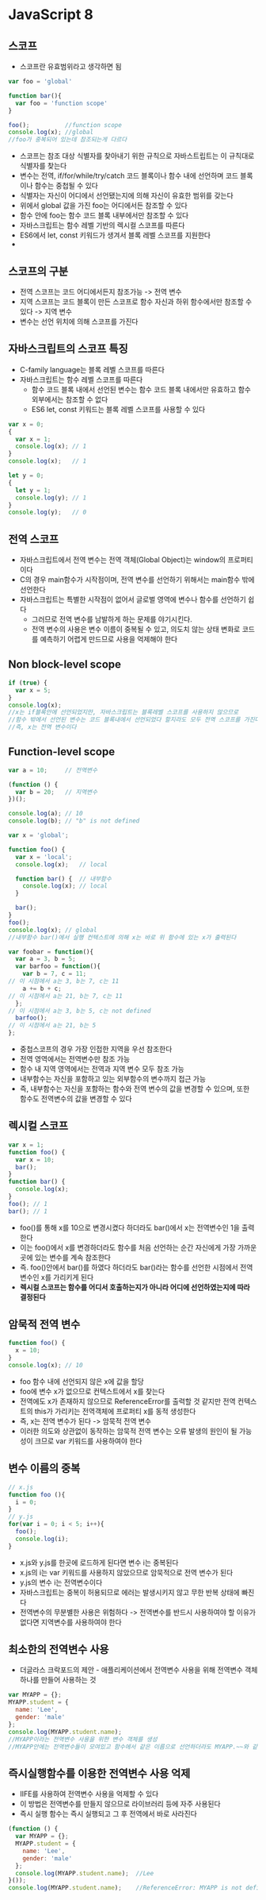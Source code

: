 # JavaScript 8

##  스코프
* 스코프란 유효범위라고 생각하면 됨

```JavaScript
var foo = 'global'

function bar(){
  var foo = 'function scope'
}

foo();          //function scope
console.log(x); //global
//foo가 중복되어 있는데 참조되는게 다르다
```

* 스코프는 참조 대상 식별자를 찾아내기 위한 규칙으로 자바스트립트는 이 규칙대로 식별자를 찾는다
* 변수는 전역, if/for/while/try/catch 코드 블록이나 함수 내에 선언하며 코드 블록이나 함수는 중첩될 수 있다
* 식별자는 자신이 어디에서 선언됐는지에 의해 자신이 유효한 범위를 갖는다
* 위에서 global 값을 가진 foo는 어디에서든 참조할 수 있다
* 함수 안에 foo는 함수 코드 블록 내부에서만 참조할 수 있다
* 자바스크립트는 함수 레벨 기반의 렉시컬 스코프를 따른다
* ES6에서 let, const 키워드가 생겨서 블록 레벨 스코프를 지원한다
*

##  스코프의 구분
* 전역 스코프는 코드 어디에서든지 참조가능 -> 전역 변수
* 지역 스코프는 코드 블록이 만든 스코프로 함수 자신과 하위 함수에서만 참조할 수 있다 -> 지역 변수
* 변수는 선언 위치에 의해 스코프를 가진다

##  자바스크립트의 스코프 특징
* C-family language는 블록 레벨 스코프를 따른다
* 자바스크립트는 함수 레벨 스코프를 따른다
  * 함수 코드 블록 내에서 선언된 변수는 함수 코드 블록 내에서만 유효하고 함수 외부에서는 참조할 수 없다
  * ES6 let, const 키워드는 블록 레벨 스코프를 사용할 수 있다

```JavaScript
var x = 0;
{
  var x = 1;
  console.log(x); // 1
}
console.log(x);   // 1

let y = 0;
{
  let y = 1;
  console.log(y); // 1
}
console.log(y);   // 0
```

##  전역 스코프
* 자바스크립트에서 전역 변수는 전역 객체(Global Object)는 window의 프로퍼티이다
* C의 경우 main함수가 시작점이며, 전역 변수를 선언하기 위해서는 main함수 밖에 선언한다
* 자바스크립트는 특별한 시작점이 없어서 글로벌 영역에 변수나 함수를 선언하기 쉽다
  * 그러므로 전역 변수를 남발하게 하는 문제를 야기시킨다.
  * 전역 변수의 사용은 변수 이름이 중복될 수 있고, 의도치 않는 상태 변화로 코드를 예측하기 어렵게 만드므로 사용을 억제해야 한다

##  Non block-level scope
```JavaScript
if (true) {
  var x = 5;
}
console.log(x);
//x는 if블록안에 선언되었지만, 자바스크립트는 블록레벨 스코프를 사용하지 않으므로
//함수 밖에서 선언된 변수는 코드 블록내에서 선언되었다 할지라도 모두 전역 스코프를 가진다
//즉, x는 전역 변수이다
```

##  Function-level scope
```JavaScript
var a = 10;     // 전역변수

(function () {
  var b = 20;   // 지역변수
})();

console.log(a); // 10
console.log(b); // "b" is not defined

var x = 'global';

function foo() {
  var x = 'local';
  console.log(x);   // local

  function bar() {  // 내부함수
    console.log(x); // local
  }

  bar();
}
foo();
console.log(x); // global
//내부함수 bar()에서 실행 컨텍스트에 의해 x는 바로 위 함수에 있는 x가 출력된다

var foobar = function(){
  var a = 3, b = 5;
  var barfoo = function(){
    var b = 7, c = 11;
// 이 시점에서 a는 3, b는 7, c는 11
    a += b + c;
// 이 시점에서 a는 21, b는 7, c는 11
  };
// 이 시점에서 a는 3, b는 5, c는 not defined
  barfoo();
// 이 시점에서 a는 21, b는 5
};
```
* 중첩스코프의 경우 가장 인접한 지역을 우선 참조한다
* 전역 영역에서는 전역변수만 참조 가능
* 함수 내 지역 영역에서는 전역과 지역 변수 모두 참조 가능
* 내부함수는 자신을 포함하고 있는 외부함수의 변수까지 접근 가능
* 즉, 내부함수는 자신을 포함하는 함수와 전역 변수의 값을 변경할 수 있으며, 또한 함수도 전역변수의 값을 변경할 수 있다

##  렉시컬 스코프
```JavaScript
var x = 1;
function foo() {
  var x = 10;
  bar();
}
function bar() {
  console.log(x);
}
foo(); // 1
bar(); // 1
```
* foo()를 통해 x를 10으로 변경시켰다 하더라도 bar()에서 x는 전역변수인 1을 출력한다
* 이는 foo()에서 x를 변경하더라도 함수를 처음 선언하는 순간 자신에게 가장 가까운 곳에 있는 변수를 계속 참조한다
* 즉. foo()안에서 bar()를 하였다 하더라도 bar()라는 함수를 선언한 시점에서 전역 변수인 x를 가리키게 된다
* **렉시컬 스코프는 함수를 어디서 호출하는지가 아니라 어디에 선언하였는지에 따라 결정된다**

##  암묵적 전역 변수
```JavaScript
function foo() {
  x = 10;
}
console.log(x); // 10
```

* foo 함수 내에 선언되지 않은 x에 값을 할당
* foo에 변수 x가 없으므로 컨텍스트에서 x를 찾는다
* 전역에도 x가 존재하지 않으므로 ReferenceError를 출력할 것 같지만 전역 컨텍스트의 this가 가리키는 전역객체에 프로퍼티 x를 동적 생성한다
* 즉, x는 전역 변수가 된다 -> 암묵적 전역 변수
* 이러한 의도와 상관없이 동작하는 암묵적 전역 변수는 오류 발생의 원인이 될 가능성이 크므로 var 키워드를 사용하여야 한다

##  변수 이름의 중복
```JavaScript
// x.js
function foo (){
  i = 0;
}
// y.js
for(var i = 0; i < 5; i++){
  foo();
  console.log(i);
}
```
* x.js와 y.js를 한곳에 로드하게 된다면 변수 i는 중복된다
* x.js의 i는 var 키워드를 사용하지 않았으므로 암묵적으로 전역 변수가 된다
* y.js의 변수 i는 전역변수이다
* 자바스크립트는 중복이 허용되므로 에러는 발생시키지 않고 무한 반복 상태에 빠진다
* 전역변수의 무분별한 사용은 위험하다 -> 전역변수를 반드시 사용하여야 할 이유가 없다면 지역변수를 사용하여야 한다

##  최소한의 전역변수 사용
* 더글라스 크락포드의 제안 - 애플리케이션에서 전역변수 사용을 위해 전역변수 객체 하나를 만들어 사용하는 것

```JavaScript
var MYAPP = {};
MYAPP.student = {
  name: 'Lee',
  gender: 'male'
};
console.log(MYAPP.student.name);
//MYAPP이라는 전역변수 사용을 위한 변수 객체를 생성
//MYAPP안에는 전역변수들이 모여있고 함수에서 같은 이름으로 선언하더라도 MYAPP.~~와 같이 전역변수를 따로 명시하지 않으면 전역변수에 접근하지 않는다
```

##  즉시실행함수를 이용한 전역변수 사용 억제
* IIFE를 사용하여 전역변수 사용을 억제할 수 있다
* 이 방법은 전역변수를 만들지 않으므로 라이브러리 등에 자주 사용된다
* 즉시 실행 함수는 즉시 실행되고 그 후 전역에서 바로 사라진다

```JavaScript
(function () {
  var MYAPP = {};
  MYAPP.student = {
    name: 'Lee',
    gender: 'male'
  };
  console.log(MYAPP.student.name);  //Lee
}());
console.log(MYAPP.student.name);    //ReferenceError: MYAPP is not defined
```
